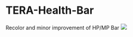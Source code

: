 # TERA-Health-Bar
Recolor and minor improvement of HP/MP Bar
![](https://aioshe.tumblr.com/image/182638068815)
